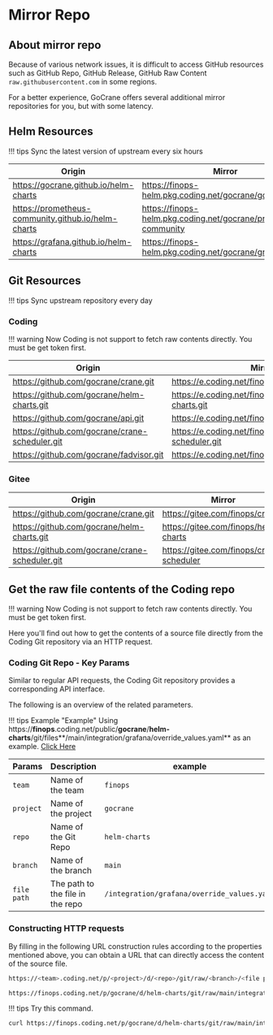 # Mirror Repo


## About mirror repo

Because of various network issues, it is difficult to access GitHub resources such as GitHub Repo, GitHub Release, GitHub Raw Content `raw.githubusercontent.com` in some regions.

For a better experience, GoCrane offers several additional mirror repositories for you, but with some latency.

## Helm Resources

!!! tips
    Sync the latest version of upstream every six hours

| Origin                                         | Mirror                                              | Type | Public |
| --------------------------------------------- | --------------------------------------------------------- | ------ | ----- |
| https://gocrane.github.io/helm-charts | https://finops-helm.pkg.coding.net/gocrane/gocrane | Helm | [Public](https://finops.coding.net/public-artifacts/gocrane/gocrane/packages) |
|  https://prometheus-community.github.io/helm-charts  | https://finops-helm.pkg.coding.net/gocrane/prometheus-community    | Helm | [Public](https://finops.coding.net/public-artifacts/gocrane/prometheus-community/packages) |
| https://grafana.github.io/helm-charts      | https://finops-helm.pkg.coding.net/gocrane/grafana      | Helm | [Public](https://finops.coding.net/public-artifacts/gocrane/grafana/packages) |

## Git Resources

!!! tips
    Sync upstream repository every day

### Coding

!!! warning
    Now Coding is not support to fetch raw contents directly. You must be get token first.

| Origin                                         | Mirror                                              | Type | Public |
| --------------------------------------------- | --------------------------------------------------------- | ------ | ---- |
| https://github.com/gocrane/crane.git | https://e.coding.net/finops/gocrane/crane.git | Git | [Public](https://finops.coding.net/public/gocrane/crane/git/files) |
| https://github.com/gocrane/helm-charts.git | https://e.coding.net/finops/gocrane/helm-charts.git | Git | [Public](https://finops.coding.net/public/gocrane/helm-charts/git/files) |
| https://github.com/gocrane/api.git | https://e.coding.net/finops/gocrane/api.git | Git | [Public](https://finops.coding.net/public/gocrane/api/git/files) |
| https://github.com/gocrane/crane-scheduler.git | https://e.coding.net/finops/gocrane/crane-scheduler.git | Git | [Public](https://finops.coding.net/public/gocrane/crane-scheduler/git/files) |
| https://github.com/gocrane/fadvisor.git | https://e.coding.net/finops/gocrane/fadvisor.git | Git | [Public](https://finops.coding.net/public/gocrane/fadvisor/git/files) |

### Gitee

| Origin                                         | Mirror                                              | Type | Public |
| --------------------------------------------- | --------------------------------------------------------- | ------ | ---- |
| https://github.com/gocrane/crane.git | https://gitee.com/finops/crane | Git | [Public](https://gitee.com/finops/crane) |
| https://github.com/gocrane/helm-charts.git | https://gitee.com/finops/helm-charts | Git | [Public](https://gitee.com/finops/helm-charts) |
| https://github.com/gocrane/crane-scheduler.git | https://gitee.com/finops/crane-scheduler | Git | [Public](https://gitee.com/finops/crane-scheduler) |

## Get the raw file contents of the Coding repo

!!! warning
    Now Coding is not support to fetch raw contents directly. You must be get token first.

Here you'll find out how to get the contents of a source file directly from the Coding Git repository via an HTTP request.

### Coding Git Repo - Key Params

Similar to regular API requests, the Coding Git repository provides a corresponding API interface.

The following is an overview of the related parameters.

!!! tips Example "Example"
    Using https://**finops**.coding.net/public/**gocrane**/**helm-charts**/git/files**/main/integration/grafana/override_values.yaml** as an example. [Click Here](https://finops.coding.net/public/gocrane/helm-charts/git/files/main/integration/grafana/override_values.yaml)

| Params | Description | example |
| ---- | ---- | ---- |
| `team` | Name of the team | `finops` |
| `project` | Name of the project | `gocrane` |
| `repo` | Name of the Git Repo | `helm-charts` |
| `branch` | Name of the branch | `main` |
| `file path` | The path to the file in the repo | `/integration/grafana/override_values.yaml` |

### Constructing HTTP requests

By filling in the following URL construction rules according to the properties mentioned above, you can obtain a URL that can directly access the content of the source file.

```bash
https://<team>.coding.net/p/<project>/d/<repo>/git/raw/<branch>/<file path>?download=false

https://finops.coding.net/p/gocrane/d/helm-charts/git/raw/main/integration/grafana/override_values.yaml?download=false
```

!!! tips
    Try this command.

```bash
curl https://finops.coding.net/p/gocrane/d/helm-charts/git/raw/main/integration/grafana/override_values.yaml?download=false
```
